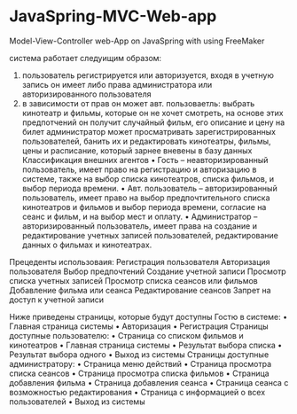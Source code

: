 # JavaSpring-MVC-Web-app
Model-View-Controller web-App on JavaSpring with using FreeMaker 

система работает следуищим образом:
1. пользователь регистрируется или авторизуется, входя в учетную запись он имеет либо права администратора или авторизированного пользователя
2. в зависимости от прав он может
 авт. пользоваетль: выбрать кинотеатр и фильмы, которые он не хочет смотреть, на основе этих предпотчений он получит случайный фильм, его описание и цену на билет
 администратор может просматривать зарегистрированных пользователей, банить их и редактировать кинотеатры, фильмы, цены и расписание, который зарнее вневены в базу данных
Классификация внешних агентов
•	Гость – неавторизированный пользователь, имеет право на регистрацию и авторизацию в системе, также на выбор списка кинотеатров, списка фильмов, и выбор периода времени.
•	Авт. пользователь – авторизированный пользователь, имеет право на выбор предпочтительного списка кинотеатров и фильмов и выбор периода времени, согласие на сеанс и фильм, и на выбор мест и оплату.
•	Администратор – авторизированный пользователь, имеет права на создание и редактирование учетных записей пользователей, редактирование данных о фильмах и кинотеатрах.

Прецеденты использоваия:
Регистрация пользователя
Авторизация пользователя
Выбор предпочтений
Создание учетной записи
Просмотр списка  учетных записей
Просмотр списка  сеансов или фильмов
Добавление фильма или сеанса
Редактирование сеансов
Запрет на доступ к учетной записи

Ниже приведены страницы, которые будут доступны Гостю в системе:
•	Главная страница системы 
•	Авторизация
•	Регистрация
     Страницы доступные пользователю:
•	Страница со списком фильмов и кинотеатров
•	Главная страница системы 
•	Результат выбора списка
•	Результат выбора одного 
•	Выход из системы
     Страницы доступные администратору:
•	Страница меню действий
•	Страница просмотра списка сеансов
•	Страница просмотра списка фильмов
•	Страница добавления фильма
•	Страница добавления сеанса
•	Страница сеанса с возможностью редактирования
•	Страница с информацией о всех пользователей
•	Выход из системы
